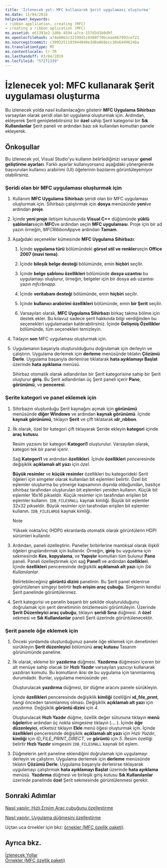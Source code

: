 ```yaml
---
title: 'İzlenecek yol: MFC kullanarak Şerit uygulaması oluşturma'
ms.date: 11/04/2016
helpviewer_keywords:
- ribbon application, creating (MFC)
- creating a ribbon aplication (MFC)
ms.assetid: e61393e2-1d6b-4594-a7ce-157d3d1b0d9f
ms.openlocfilehash: a74e8863c32199d1c0309f70bceae867993ce721
ms.sourcegitcommit: c3093251193944840e3d0a068ecc30e6449624ba
ms.translationtype: MT
ms.contentlocale: tr-TR
ms.lasthandoff: 03/04/2019
ms.locfileid: "57271339"
---
```

# <a name="walkthrough-creating-a-ribbon-application-by-using-mfc"></a>İzlenecek yol: MFC kullanarak Şerit uygulaması oluşturma

Bu izlenecek yolda nasıl kullanılacağını gösterir **MFC Uygulama Sihirbazı** varsayılan olarak şeridi olan bir uygulama oluşturmak için. Ardından, ekleyerek Şerit genişletebilirsiniz bir **özel** sahip Şerit kategorisi bir **Sık Kullanılanlar** Şerit paneli ve ardından bazı sık kullanılan komutları panele ekleyerek.

## <a name="prerequisites"></a>Önkoşullar

Bu izlenecek yol, Visual Studio'yu kullanın belirlediğinizi varsayar **genel geliştirme ayarları**. Farklı ayarlar kullanıyorsanız aşağıdaki yönergelerde başvurulan kullanıcı arabirimi (UI) öğelerinin bazılarını görüntüleyemiyor olabilirsiniz.

### <a name="to-create-an-mfc-application-that-has-a-ribbon"></a>Şeridi olan bir MFC uygulaması oluşturmak için

1. Kullanım **MFC Uygulama Sihirbazı** şeridi olan bir MFC uygulaması oluşturmak için. Sihirbazı çalıştırmak için **dosya** menüsünde **yeni**ve ardından **proje**.

1. İçinde **yeni proje** iletişim kutusunda **Visual C++** düğümünde **yüklü şablonlar**seçin **MFC**ve ardından seçin **MFC uygulaması**. Proje için bir ad yazın örneğin, *MFCRibbonApp*ve ardından **Tamam**.

1. Aşağıdaki seçenekler kümesinde **MFC Uygulama Sihirbazı**:

    1. İçinde **uygulama türü** bölümündeki **görsel stil ve renkler**seçin **Office 2007 (mavi tema)**.

    1. İçinde **bileşik belge desteği** bölümünde, emin **hiçbiri** seçilir.

    1. İçinde **belge şablonu özellikleri** bölümünde **dosya uzantısı** bu uygulamayı oluşturur, örneğin, belgeler için bir dosya adı uzantısı yazın *mfcrbnapp*.

    1. İçinde **veritabanı desteği** bölümünde, emin **hiçbiri** seçilir.

    1. İçinde **kullanıcı arabirimi özellikleri** bölümünde, emin **bir Şerit** seçilir.

    1. Varsayılan olarak, **MFC Uygulama Sihirbazı** birkaç takma bölme için destek ekler. Bu kılavuz sadece şerit hakkında bilgi verdiğinden bu seçenekleri uygulamadan kaldırabilirsiniz. İçinde **Gelişmiş Özellikler** bölümünde, tüm seçenekleri temizleyin.

1. Tıklayın **son** MFC uygulaması oluşturmak için.

1. Uygulamanın başarıyla oluşturulduğunu doğrulamak için derleyin ve çalıştırın. Uygulama derlemek için **derleme** menüsünde tıklatın **Çözümü Derle**. Uygulama başarıyla derlenirse tıklatarak **hata ayıklamayı Başlat** üzerinde **hata ayıklama** menüsü.

    Sihirbaz otomatik olarak adlandırılan bir Şerit kategorisine sahip bir Şerit oluşturur **giriş**. Bu Şerit adlandırılan üç Şerit paneli içerir **Pano**, **görünümü**, ve **penceresi**.

### <a name="to-add-a-category-and-panel-to-the-ribbon"></a>Şerite kategori ve panel eklemek için

1. Sihirbazın oluşturduğu Şerit kaynağını açmak için **görünümü** menüsünde **diğer Windows** ve ardından **kaynak görünümü**. İçinde **kaynak görünümü**, tıklayın **Şerit** ve çift tıklatarak **ıdr_rıbbon**.

1. İlk olarak, özel bir kategori çift tıklayarak Şeride ekleyin **kategori** içinde **araç kutusu**.

    Resim yazısını bir kategori **Kategori1** oluşturulur. Varsayılan olarak, kategori tek bir panel içerir.

    Sağ **Kategori1** ve ardından **özellikleri**. İçinde **özellikleri** penceresinde değişiklik **açıklamalı alt yazı** için *özel*.

    **Büyük resimler** ve **küçük resimler** özellikleri bu kategorideki Şerit öğeleri için simgeler olarak kullanılan bit eşlemleri belirtir. Özel bit eşlemler oluşturma bu yönerge kapsamının dışında olduğundan, basitçe sihirbaz tarafından oluşturulan bit eşlemleri yeniden kullanın. Küçük bit eşlemler 16x16 pikseldir. Küçük resimler için tarafından erişilen bit eşlemler kullanın. `IDB_FILESMALL` kaynak kimliği. Büyük bit eşlemler 32x32 pikseldir. Büyük resimler için tarafından erişilen bit eşlemler kullanın. `IDB_FILELARGE` kaynak kimliği.

    > [!NOTE]
    > Yüksek nokta/inç (HDPI) ekranlarda otomatik olarak görüntülerin HDPI sürümleri kullanılır.

1. Ardından, paneli özelleştirin. Paneller birbirlerine mantıksal olarak ilişkili öğeleri gruplandırmak için kullanılır. Örneğin, **giriş** bu uygulama için sekmesinde **Kes**, **kopyalama**, ve **Yapıştır** komutları tüm bulunur  **Pano** paneli. Paneli özelleştirmek için sağ **Panel1** ve ardından **özellikleri**. İçinde **özellikleri** penceresinde değişiklik **açıklamalı alt yazı** için *Sık Kullanılanlar*.

    Belirtebileceğiniz **görüntü dizini** panelinin. Bu Şerit panel eklenirse görüntülenen simgeyi belirtir **hızlı erişim araç çubuğu**. Simgenin kendisi Şerit panelinde görüntülenmez.

1. Şerit kategorisi ve panelin başarılı bir şekilde oluşturulduğunu doğrulamak için şerit denetiminin önizlemesini görüntüleyin. Üzerinde **Şerit Düzenleyici araç çubuğu**, tıklayın **şeridi Sına** düğmesi. A **özel** sekmesi ve **Sık Kullanılanlar** paneli Şerit üzerinde görüntülenecektir.

### <a name="to-add-elements-to-the-ribbon-panels"></a>Şerit panele öğe eklemek için

1. Önceki yordamda oluşturduğunuz panele öğe eklemek için denetimleri sürükleyin **Şerit düzenleyici** bölümünü **araç kutusu** Tasarım görünümünde paneline.

1. İlk olarak, ekleme bir **yazdırma** düğmesi. **Yazdırma** düğmesini içeren bir alt menüye sahip olacak bir **Hızlı Yazdır** varsayılan yazıcıyı kullanarak yazdıran komutu. Bu komutların ikisi de bu uygulama için tanımlanmış durumdadır. Bunlar, uygulama menüsünde yer.

    Oluşturulacak **yazdırma** düğmesi, bir düğme aracını panele sürükleyin.

    İçinde **özellikleri** penceresinde değişiklik **kimliği** özelliğini **ıd_fıle_prınt**, hangi önceden tanımlanmış olması. Değişiklik **açıklamalı alt yazı** için *yazdırma*. Değişiklik **görüntü dizini** için *4*.

    Oluşturulacak **Hızlı Yazdır** düğme, özellik değer sütununa tıklayın **menü öğeleri**ve ardından üç nokta simgesine tıklayın (**...** ). İçinde **öğe düzenleyici**, etiketsiz tıklayın **Ekle** menü öğesi oluşturmak için. İçinde **özellikleri** penceresinde değişiklik **açıklamalı alt yazı** için *Hızlı Yazdır*, **kimliği** için *ID_FILE_PRINT_DIRECT*, ve **görüntü** için *5*. Resim özelliği belirtir **Hızlı Yazdır** simgesini `IDB_FILESMALL` kaynak bit eşlem.

1. Düğmelerin şerit paneline eklendiğini doğrulamak için uygulamayı derleyin ve çalıştırın. Uygulama derlemek için **derleme** menüsünde tıklatın **Çözümü Derle**. Uygulama başarıyla derlenirse tıklayarak uygulamayı çalıştırmak **hata ayıklamayı Başlat** üzerinde **hata ayıklama** menüsü. **Yazdırma** düğmesi ve birleşik giriş kutusu **Sık Kullanılanlar** üzerinde panelinde **özel** Şerit sekmesinde görüntülenmesi gerekir.

## <a name="next-steps"></a>Sonraki Adımlar

[Nasıl yapılır: Hızlı Erişim Araç çubuğunu özelleştirme](../mfc/how-to-customize-the-quick-access-toolbar.md)

[Nasıl yapılır: Uygulama düğmesini özelleştirme](../mfc/how-to-customize-the-application-button.md)

Uçtan uca örnekler için bkz: [örnekler (MFC özellik paketi)](../visual-cpp-samples.md).

## <a name="see-also"></a>Ayrıca bkz.

[İzlenecek Yollar](../mfc/walkthroughs-mfc.md)<br/>
[Örnekler (MFC özellik paketi)](../visual-cpp-samples.md)
